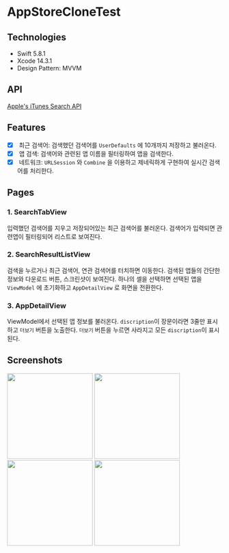 # AppStoreCloneTest

## Technologies

- Swift 5.8.1
- Xcode 14.3.1
- Design Pattern: MVVM

## API
[Apple's iTunes Search API](https://affiliate.itunes.apple.com/resources/documentation/itunes-store-web-service-search-api/)

## Features

- [x]  최근 검색어: 검색했던 검색어를 `UserDefaults` 에 10개까지 저장하고 불러온다.
- [x]  앱 검색: 검색어와 관련된 앱 이름을 필터링하여 앱을 검색한다.
- [x]  네트워크: `URLSession` 와 `Combine` 을 이용하고 제네릭하게 구현하여 실시간 검색어를 처리한다.

## Pages

### 1. SearchTabView
입력했던 검색어를 지우고 저장되어있는 최근 검색어를 불러온다.
검색어가 입력되면 관련앱이 필터링되어 리스트로 보여진다.

### 2. SearchResultListView
검색을 누르거나 최근 검색어, 연관 검색어를 터치하면 이동한다.
검색된 앱들의 간단한 정보와 다운로드 버튼, 스크린샷이 보여진다.
하나의 셀을 선택하면 선택된 앱을 `ViewModel` 에 초기화하고 `AppDetailView` 로 화면을 전환한다.

### 3. AppDetailView
ViewModel에서 선택된 앱 정보를 불러온다.
`discription`이 장문이라면 3줄만 표시하고 `더보기` 버튼을 노출한다.
`더보기` 버튼을 누르면 사라지고 모든 `discription`이 표시된다.

## Screenshots
<div>
  <img width="200" src="https://github.com/doyeonjeong/AppStoreCloneTest/assets/108422901/89da378e-6a8f-40f0-8e16-0fc869bb8645">
  <img width="200" src="https://github.com/doyeonjeong/AppStoreCloneTest/assets/108422901/18c4df0e-f6b6-4eeb-9593-8232939f8363">
  <img width="200" src="https://github.com/doyeonjeong/AppStoreCloneTest/assets/108422901/da007335-c10d-4ab5-919a-c1f51c0ac98b">
  <img width="200" src="https://github.com/doyeonjeong/AppStoreCloneTest/assets/108422901/1e4b6c2f-3732-4b2a-96a9-a91addc8e787">
</div>
